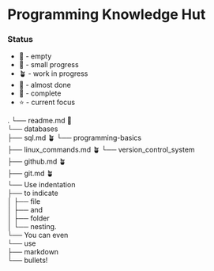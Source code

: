 # Programming Knowledge Hut

### Status
- :microbe:  - empty
- :seedling: - small progress
- :potted_plant: - work in progress
- :bee: - almost done
- :deciduous_tree: - complete
- :star: - current focus

.
└── readme.md :seedling:\
└── databases\
    ├── sql.md :potted_plant:
└── programming-basics\
    ├── linux_commands.md :potted_plant:
└── version_control_system\
    ├── github.md :potted_plant:\
    ├── git.md :potted_plant:\
    └── Use indentation\
        ├── to indicate\
        │   ├── file\
        │   ├── and\
        │   ├── folder\
        │   └── nesting.\
        └── You can even\
            └── use\
                ├── markdown\
                └── bullets!
